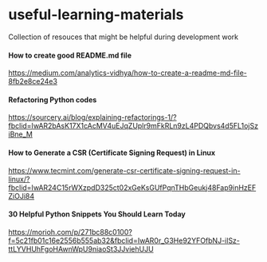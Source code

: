 # useful-learning-materials
Collection of resouces that might be helpful during development work

#### How to create good README.md file

https://medium.com/analytics-vidhya/how-to-create-a-readme-md-file-8fb2e8ce24e3

#### Refactoring Python codes

https://sourcery.ai/blog/explaining-refactorings-1/?fbclid=IwAR2bAsK17X1cAcMV4uEJqZUplr9mFkRLn9zL4PDQbvs4d5FL1ojSziBne_M

#### How to Generate a CSR (Certificate Signing Request) in Linux

https://www.tecmint.com/generate-csr-certificate-signing-request-in-linux/?fbclid=IwAR24C15rWXzpdD325ct02xGeKsGUfPqnTHbGeukj48Fap9inHzEFZiOJi84

#### 30 Helpful Python Snippets You Should Learn Today
https://morioh.com/p/271bc88c0100?f=5c21fb01c16e2556b555ab32&fbclid=IwAR0r_G3He92YFOfbNJ-ilSz-ttLYVHUhFgoHAwnWpU9niaoSt3JJviehUJU
